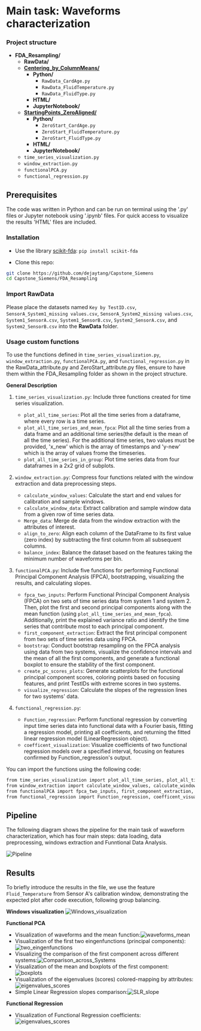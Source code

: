 # Main task: Waveforms characterization

### Project structure

* **FDA_Resampling/**
  * **RawData/**
  * [**Centering_by_ColumnMeans/**](https://github.com/dejaytang/Capstone_Siemens/tree/main/Coding/FDA_Resampling/Centering_by_ColumnMeans)
     *   **Python/**
         * `RawData_CardAge.py`
         * `RawData_FluidTemperature.py`
         * `RawData_FluidType.py`
     *  **HTML/**
     *  **JupyterNotebook/**
  * [**StartingPoints_ZeroAligned/**](https://github.com/dejaytang/Capstone_Siemens/tree/main/Coding/FDA_Resampling/StartingPoints_ZeroAligned)
      * **Python/**
          * `ZeroStart_CardAge.py`
          * `ZeroStart_FluidTemperature.py`
          * `ZeroStart_FluidType.py`
      * **HTML/**
      * **JupyterNotebook/**
  * `time_series_visualization.py`
  * `window_extraction.py`
  * `functionalPCA.py`
  * `functional_regression.py`

## Prerequisites

The code was written in Python and can be run on terminal using the '.py' files or Jupyter notebook using '.ipynb' files. For quick access to visualize the results 'HTML' files are included. 

### Installation

- Use the  library [scikit-fda](https://fda.readthedocs.io/en/latest/): `pip install scikit-fda`
 
- Clone this repo:
```bash
git clone https://github.com/dejaytang/Capstone_Siemens
cd Capstone_Siemens/FDA_Resampling
```
### Import RawData
Please place the datasets named `Key by TestID.csv`, `SensorA_System1_missing values.csv`, `SensorA_System2_missing values.csv`, `System1_SensorA.csv`, `System1_SensorB.csv`, `System2_SensorA.csv`, and `System2_SensorB.csv` into the **RawData** folder.

### Usage custom functions

To use the functions defined in `time_series_visualization.py`, `window_extraction.py`, `functionalPCA.py`, and `functional_regression.py` in the RawData_attribute.py and ZeroStart_attribute.py files, ensure to have them within the FDA_Resampling folder as shown in the project structure.

**General Description**

1. `time_series_visualization.py`: Include three functions created for time series visualization.
   * `plot_all_time_series`: Plot all the time series from a dataframe, where every row is a time series.
   * `plot_all_time_series_and_mean_fpca`: Plot all the time series from a data frame and an additional time series(the default is the mean of all the time series). For the additional time series, two values must be provided, 'x_new' which is the array of timestamps and 'y-new' which is the array of values frome the timeseries.
   * `plot_all_time_series_in_group`: Plot time series data from four dataframes in a 2x2 grid of subplots.

2. `window_extraction.py`: Compress four functions related with the window extraction and data preprocessing steps.
   
   * `calculate_window_values`: Calculate the start and end values for calibration and sample windows.
   * `calculate_window_data`: Extract calibration and sample window data from a given row of time series data.
   * `Merge_data`: Merge de data from the window extraction with the attributes of interest.
   * `align_to_zero`: Align each column of the DataFrame to its first value (zero index) by subtracting the first column from all subsequent columns.
   * `balance_index`: Balance the dataset based on the features taking the minimum number of waveforms per bin.

4. `functionalPCA.py`: Include five functions for performing Functional Principal Component Analysis (FPCA), bootstrapping, visualizing the results, and calculating slopes.
   * `fpca_two_inputs`: Perform Functional Principal Component Analysis (FPCA) on two sets of time series data from system 1 and system 2. Then, plot the first and second principal components along with the mean function (using `plot_all_time_series_and_mean_fpca`). Additionally, print the explained variance ratio and identify the time series that contribute most to each principal component.
   * `first_component_extraction`: Extract the first principal component from two sets of time series data using FPCA.
   * `bootstrap`: Conduct bootstrap resampling on the FPCA analysis using data from two systems, visualize the confidence intervals and the mean of all the first components, and generate a functional boxplot to ensure the stability of the first component.
   * `create_pc_scores_plots`: Generate scatterplots for the functional principal component scores, coloring points based on focusing features, and print TestIDs with extreme scores in two systems.
   * `visualize_regression`: Calculate the slopes of the regression lines for two systems' data.

6. `functional_regression.py`:
   * `Function_regression`: Perform functional regression by converting input time series data into functional data with a Fourier basis, fitting a regression model, printing all coefficients, and returning the fitted linear regression model (LinearRegression object).
   * `coefficent_visualization`: Visualize coefficients of two functional regression models over a specified interval, focusing on features confirmed by Function_regression's output.

You can import the functions using the following code:

```bash
from time_series_visualization import plot_all_time_series, plot_all_time_series_and_mean_fpca, plot_all_time_series_in_group
from window_extraction import calculate_window_values, calculate_window_data, Merge_data, align_to_zero, balance_index
from functionalPCA import fpca_two_inputs, first_component_extraction, bootstrap, create_pc_scores_plots, visualize_regression
from functional_regression import Function_regression, coefficent_visualization
```

## Pipeline

The following diagram shows the pipeline for the main task of waveform characterization, which has four main steps: data loading, data preprocessing, windows extraction and Funntional Data Analysis.

![Pipeline](Images/Flowchart_FDA_Resampling_Final.png)

## Results
To briefly introduce the results in the file, we use the feature `Fluid_Temperature` from Sensor A's calibration window, demonstrating the expected plot after code execution, following group balancing.

**Windows visualization**
![Windows_visualization](Images/windows_viz.png)

**Functional PCA**

- Visualization of waveforms and the mean function:![waveforms_mean](Images/waveforms_and_mean_function.png)
- Visualization of the first two eingenfunctions (principal components):![two_eingenfunctions](Images/first_two_components.png)
- Visualizing the comparison of the first component across different systems:![Comparison_across_Systems](Images/comparison_of_firstcomponent.png)
- Visualization of the mean and boxplots of the first component:![boxplots](Images/average_and_boxplots_first_component.png)
- Visualization of the eigenvalues (scores) colored-mapping by attributes:![eigenvalues_scores](Images/scores.png)
- Simple Linear Regression slopes comparison:![SLR_slope](Images/SLR_table.png)

**Functional Regression**
- Visualization of Functional Regression coefficients:![eigenvalues_scores](Images/functional_regression.png)


